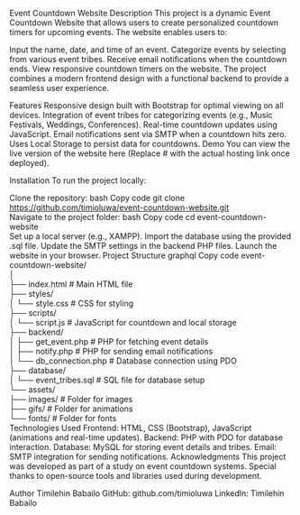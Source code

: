 Event Countdown Website 
Description
This project is a dynamic Event Countdown Website that allows users to create personalized countdown timers for upcoming events. The website enables users to:

Input the name, date, and time of an event.
Categorize events by selecting from various event tribes.
Receive email notifications when the countdown ends.
View responsive countdown timers on the website.
The project combines a modern frontend design with a functional backend to provide a seamless user experience.

Features
Responsive design built with Bootstrap for optimal viewing on all devices.
Integration of event tribes for categorizing events (e.g., Music Festivals, Weddings, Conferences).
Real-time countdown updates using JavaScript.
Email notifications sent via SMTP when a countdown hits zero.
Uses Local Storage to persist data for countdowns.
Demo
You can view the live version of the website here (Replace # with the actual hosting link once deployed).

Installation
To run the project locally:

Clone the repository:
bash
Copy code
git clone https://github.com/timioluwa/event-countdown-website.git  
Navigate to the project folder:
bash
Copy code
cd event-countdown-website  
Set up a local server (e.g., XAMPP).
Import the database using the provided .sql file.
Update the SMTP settings in the backend PHP files.
Launch the website in your browser.
Project Structure
graphql
Copy code
event-countdown-website/  
│  
├── index.html              # Main HTML file  
├── styles/  
│   └── style.css           # CSS for styling  
├── scripts/  
│   └── script.js           # JavaScript for countdown and local storage  
├── backend/  
│   ├── get_event.php       # PHP for fetching event details  
│   ├── notify.php          # PHP for sending email notifications  
│   └── db_connection.php   # Database connection using PDO  
├── database/  
│   └── event_tribes.sql    # SQL file for database setup  
└── assets/  
    ├── images/            # Folder for images  
    ├── gifs/              # Folder for animations  
    └── fonts/             # Folder for fonts  
Technologies Used
Frontend: HTML, CSS (Bootstrap), JavaScript (animations and real-time updates).
Backend: PHP with PDO for database interaction.
Database: MySQL for storing event details and tribes.
Email: SMTP integration for sending notifications.
Acknowledgments
This project was developed as part of a study on event countdown systems. Special thanks to open-source tools and libraries used during development.

Author
Timilehin Babailo
GitHub: github.com/timioluwa
LinkedIn: Timilehin Babailo
